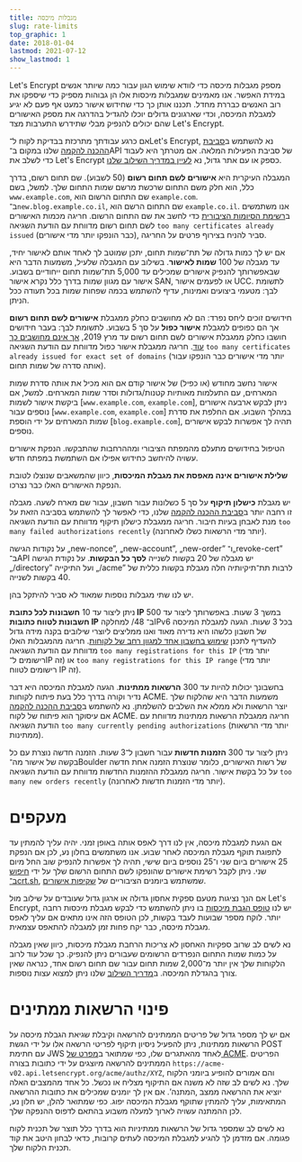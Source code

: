 ```yaml
---
title: מגבלות מיכסה
slug: rate-limits
top_graphic: 1
date: 2018-01-04
lastmod: 2021-07-12
show_lastmod: 1
---
```



Let's Encrypt מספק מגבלות מיכסה כדי לוודא שימוש הגון עבור כמה שיותר אנשים במידת האפשר. אנו מאמינים שמגבלות מיכסות אלו הן גבוהות מספיק כדי שיספקו את רוב האנשים כבררת מחדל. תכננו אותן כך כדי שחידוש אישור כמעט אף פעם לא יגיע למגבלת המיכסה, וכדי שארגונים גדולים יוכלו להגדיל בהדרגה את מספק האישורים שהם יכולים להנפיק מבלי שתידרש התערבות מצד Let's Encrypt.

אם כרגע עבודתך מתרכזת בבדיקת לקוח ל־Let's Encrypt, נא להשתמש ב[סביבת ההכנה להקמה](/docs/staging-environment) שלנו במקום ב־API של סביבת הפעילות המלאה. אם מטרתך היא לעבוד כדי לשלב את Let's Encrypt כספק או עם אתר גדול, נא [לעיין במדריך השילוב שלנו](/docs/integration-guide).

המגבלה העיקרית היא <a id="certificates-per-registered-domain"></a>**אישורים לשם תחום רשום** (50 לשבוע). שם תחום רשום, בדרך כלל, הוא חלק משם התחום שרכשת מרשם שמות התחום שלך. למשל, בשם `www.example.com`, שם התחום הרשום הוא `example.com`. ב־`new.blog.example.co.il`, שם התחום הרשם הוא `example.co.il`. אנו משתמשים ב[רשימת הסיומות הציבורית](https://publicsuffix.org) כדי לחשב את שם התחום הרשום. חריגה מכמות האישורים לשם תחום רשום מדווחת עם הודעת השגיאה `too many certificates already issued` (כבר הונפקו יותר מדי אישורים), סביר להניח בצירוף פרטים על החריגה.

אם יש לך כמות גדולה של תת־שמות תחום, יתכן שמוטב לך לאחד אותם לאישור יחיד, עד מגבלה של 100
<a id="names-per-certificate"></a>**שמות לאישור**. בשילוב עם המגבלה שלעיל, משמעות הדבר היא שבאפשרותך להנפיק אישורים שמכילים עד 5,000 תת־שמות תחום ייחודיים בשבוע. אישור עם מגוון שמות בדרך כלל נקרא אישור SAN, או לפעמים אישור UCC. לתשומת לבך: מטעמי ביצועים ואמינות, עדיף להשתמש בכמה שפחות שמות בכל תעודה ככל הניתן.

חידושים זוכים ליחס נפרד: הם לא מחושבים כחלק ממגבלת **אישורים לשם תחום רשום** אך הם כפופים למגבלת **אישור כפול** על סך 5 בשבוע. לתשומת לבך: בעבר חידושים חושבו כחלק ממגבלת אישורים לשם תחום רשום עד מרץ 2019, [אך אינם מחושבים כך עוד](https://community.letsencrypt.org/t/rate-limits-fixing-certs-per-name-rate-limit-order-of-operations-gotcha/88189). חריגה ממגבלת אישור כפול מדווחת עם הודעת השגיאה `too many certificates already issued for exact set of domains` (יותר מדי אישורים כבר הונפקו עבור אותה סדרה של שמות תחום).

אישור נחשב מחודש (או כפיל) של אישור קודם אם הוא מכיל את אותה סדרת שמות המארחים, עם התעלמות מאותיות קטנות/גדולות וסדר שמות המארחים.  למשל, אם ביקשת אישור לשמות [`www.example.com`,‏ `example.com`], ניתן לבקש ארבעה אישורים נוספים עבור [`www.example.com`,‏ `example.com`] במהלך השבוע. אם החלפת את סדרת שמות המארחים על ידי הוספת [`blog.example.com`], תהיה לך אפשרות לבקש אישורים נוספים.

הטיפול בחידושים מתעלם מהמפתח הציבורי ומההרחבות שהתבקשו. הנפקת אישורים עשויה להיחשב כחידוש אפילו אם השתמשת במפתח חדש.

**שלילת אישורים אינה מאפסת את מגבלת המיכסות**, כיוון שהמשאבים שנוצלו לטובת הנפקת האישורים האלו כבר נצרכו.

יש מגבלת <a id="failed-validations"></a>**כישלון תיקוף** על סך 5 כשלונות עבור חשבון, עבור שם מארח לשעה. מגבלה זו רחבה יותר ב[סביבת ההכנה להקמה](/docs/staging-environment) שלנו, כדי לאפשר לך להשתמש בסביבה הזאת על מנת לאבחן בעיות חיבור. חריגה ממגבלת כישלון תיקוף מדווחת עם הודעת השגיאה `too many failed authorizations recently` (יותר מדי הרשאות כשלו לאחרונה).

על נקודות הגישה „new-nonce”,‏ „new-account”,‏ „new-order” ו־„revoke-cert” ב־API יש מגבלה של 20 בקשות לשנייה <a
id="overall-requests"></a>**לסך כל הבקשות**. על נקודת הגישה „‎/directory” ועל התיקייה „‎/acme” לרבות תת־תיקיותיה חלה מגבלת בקשות כללית של 40 בקשות לשנייה.

יש לנו שתי מגבלות נוספות שמאוד לא סביר להיתקל בהן.

ניתן ליצור עד 10 <a id="accounts-per-ip-address"></a>**חשבונות לכל כתובת IP** במשך 3 שעות. באפשרותך ליצור עד 500 **חשבונות לטווח כתובות IP** למחלקה ‎/48 ב־IPv6 בכל 3 שעות. הגעה למגבלת המיכסה של חשבון כלשהו היא נדירה מאוד ואנו ממליצים ליוצרי שילובים בקנה מידה גדול להעדיף לתכנן [שימוש בחשבון אחד למגוון רחב של לקוחות](/docs/integration-guide). חריגה מהמגבלות האלו מדווחת עם הודעת השגיאה `too many registrations for this IP` (יותר מדי רישומים ל־IP זה) או `too many registrations for this IP range` (יותר מדי רישומים לטווח IP זה).

בחשבונך יכולות להיות עד 300 <a id="pending-authorizations"></a>**הרשאות ממתינות**. הגעה למגבלת המיכסה היא דבר נדיר וקורה בדרך כלל בעת פיתוח לקוחות ACME. משמעות הדבר היא שהלקוח שלך יוצר הרשאות ולא ממלא את השלבים להשלמתן. נא להשתמש ב[סביבת ההכנה להקמה](/docs/staging-environment) אם עיסוקך הוא פיתוח של לקוח ACME. חריגה ממגבלת הרשאות ממתינות מדווחת עם הודעת השגיאה `too many currently pending authorizations` (יותר מדי הרשאות ממתינות).

ניתן ליצור עד 300 <a
id="new-orders"></a>**הזמנות חדשות** עבור חשבון ל־3 שעות. הזמנה חדשה נוצרת עם כל בקשה של אישור מה־Boulder של רשות האישורים, כלומר שנוצרת הזמנה אחת חדשה על כל בקשת אישור. חריגה ממגבלת ההזמנות החדשות מדווחת עם הודעת השגיאה `too many new orders recently` (יותר מדי הזמנות חדשות לאחרונה).

# <a id="overrides"></a>מעקפים

אם הגעת למגבלת מיכסה, אין לנו דרך לאפס אותה באופן זמני. יהיה עליך להמתין עד לתפוגת תוקף מגבלת המיכסה לאחר שבוע. אנו משתמשים בחלון נע, לכן אם הנפקת 25 אישורים ביום שני ו־25 נוספים ביום שישי, תהיה לך אפשרות להנפיק שוב החל מיום שני. ניתן לקבל רשימת אישורים שהונפקו לשם התחום הרשום שלך על ידי [חיפוש ב־crt.sh](https://crt.sh), שמשתמש ביומנים הציבוריים של [שקיפות אישורים](https://www.certificate-transparency.org).

אם הנך נציגות מטעם ספקית אחסון גדולה או ארגון גדול שעובדים על שילוב מול Let's Encrypt, יש לנו [טופס הגבת מיכסות](https://forms.gle/JVKTgfMYUm7dLjfq5) בו ניתן להשתמש כדי לבקש מגבלת מיכסות רחבה יותר. לוקח מספר שבועות לעבד בקשות, לכן הטופס הזה אינו מתאים אם עליך לאפס מגבלת מיכסה, כבר יקח פחות זמן למגבלה להתאפס עצמאית.

נא לשים לב שרוב ספקיות האחסון לא צריכות הרחבת מגבלת מיכסות, כיוון שאין מגבלה על כמות שמות התחום הנפרדים הרשומים שעבורים ניתן להנפיק. כך שכל עוד לרוב הלקוחות שלך אין יותר מ־2,000 שמות תחום עבור שם תחום רשום אחד, כנראה שאין צורך בהגדלת המיכסה. ב[מדריך השילוב](/docs/integration-guide) שלנו ניתן למצוא עצות נוספות.

# <a id="clearing-pending"></a>פינוי הרשאות ממתינים

אם יש לך מספר גדול של פריטים הממתינים להרשאה וקיבלת שגיאת הגבלת מיכסה על הרשאות ממתינות, ניתן להפעיל ניסיון תיקוף לפריטי הרשאה אלו על ידי הגשת POST עם חתימת JWS לאחד מהאתגרים שלו, כפי שמתואר ב[מפרט של ACME](https://tools.ietf.org/html/rfc8555#section-7.5.1). הפריטים הממתינים להרשאה מיוצגים על ידי כתובות בצורה `https://acme-v02.api.letsencrypt.org/acme/authz/XYZ`, והם אמורים להופיע ביומני הלקוח שלך. נא לשים לב שזה לא משנה אם התיקוף מצליח או נכשל. כל אחד מהמצבים האלה יוציא את ההרשאה ממצב ‚המתנה’. אם אין לך יומנים שמכילים את כתובות ההרשאה המתאימות, עליך להמתין שתוקף מגבלת המיכסה יפוג. כפי שמתואר להלן, יש חלון נע, לכן ההמתנה עשויה לארוך למעלה משבוע בהתאם לדפוס ההנפקה שלך.

נא לשים לב שמספר גדול של הרשאות ממתיניות הוא בדרך כלל תוצר של תכנית לקוח פגומה. אם מזדמן לך להגיע למגבלת המיכסה לעתים קרובות, כדאי לבחון היטב את קוד תכנית הלקוח שלך.
